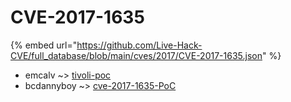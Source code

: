 # CVE-2017-1635
{% embed url="https://github.com/Live-Hack-CVE/full_database/blob/main/cves/2017/CVE-2017-1635.json" %}

* emcalv ~> [tivoli-poc](https://www.alice-snow.ru/2017/database/cve-2017-1635/tivoli-poc-emcalv)
* bcdannyboy ~> [cve-2017-1635-PoC](https://www.alice-snow.ru/2017/database/cve-2017-1635/cve-2017-1635-poc-bcdannyboy)